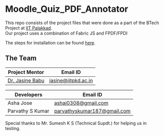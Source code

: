 # Moodle_Quiz_PDF_Annotator  
This repo consists of the project files that were done as a part of the BTech Project at [IIT Palakkad](https://www.iitpkd.ac.in/).  
Our project uses a combination of Fabric JS and FPDF/FPDI  

The steps for installation can be found [here](https://github.com/Parvathy-S-Kumar/Moodle_Quiz_PDF_Annotator/blob/main/installation.md).
## The Team
| Project Mentor     |  Email ID              |
|--------------------|------------------------|
| [Dr. Jasine Babu](https://www.iitpkd.ac.in/people/jasine)    | jasine@iitpkd.ac.in    |


| Developers         |  Email ID                   |
|--------------------|-----------------------------|
|   Asha Jose        | ashaj0308@gmail.com         |
|   Parvathy S Kumar | parvathyskumar187@gmail.com |

Special thanks to Mr. Sumesh K S (Technical Supdt.) for helping us in testing.

